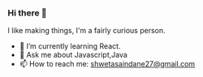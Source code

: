 ### Hi there 👋

I like making things, I'm a fairly curious person.

- 🌱 I’m currently learning React.
- 💬 Ask me about Javascript,Java
- 📫 How to reach me: shwetasaindane27@gmail.com

